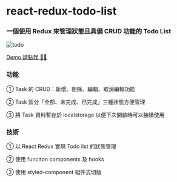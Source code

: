 # react-redux-todo-list
### 一個使用 Redux 來管理狀態且具備 CRUD 功能的 Todo List

![todo](https://user-images.githubusercontent.com/72880137/147048091-b323905c-cacf-4cf8-9195-9b2d2f1658b7.gif)

[Demo 請點我 🙆‍♀️](https://hazel-shih.github.io/react-redux-todo-list/)
### 功能
① Task 的 CRUD：新增、刪除、編輯、取消編輯功能

② Task 區分「全部、未完成、已完成」三種狀態方便管理

③ 將 Task 資料暫存於 localstorage 以便下次開啟時可以接續使用
### 技術
① 以 React Redux 實現 Todo list 的狀態管理

② 使用 funciton components 及 hooks

③ 使用 styled-component 組件式切版

